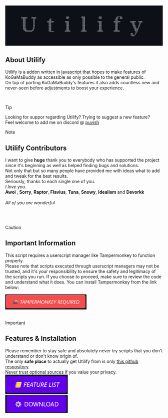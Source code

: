 <div align="center">
  
<img src="Modules/img/banner.png"> <br>

</div>

<h2>About Utilify</h2>
<p>
Utilify is a addon written in javascript that hopes to make features of KoGaMaBuddy as accessible as only possible to the general public.<br>
On top of porting KoGaMaBuddy's features it also adds countless new and never-seen before adjustments to boost your experience.
</p>


<br>

> [!TIP]
> Looking for suppor regarding Utilify? Trying to suggest a new feature? <br>
> Feel welcome to add me on discord @ [puvish](https://www.kogama.com/profile/17769289/)


> [!NOTE]
> <h2>Utilify Contributors</h2>
> <p>
> I want to give <b>huge</b> thank you to everybody who has supported the project since it's beginning as well as helped finding bugs and solutions.<br>
> Not only that but so many people have provided me with ideas what to add and tweak for the best results.<br>
> </b>Seriously, thanks to each single one of you.<br> 
> <i>I love you.</i><br>
> <b> Awoi </b>, <b>Sorry</b>, <b>Raptor</b>, <b>Flavius</b>, <b>Tuna</b>, <b>Snowy</b>, <b>Idealism</b> and <b>Devorkk</b><br><br>
> <i> All of you are wonderful</i>
  
</p>

<br><br>
> [!CAUTION]
> <h2>Important Information</h2>
> <p>
> This script requires a userscript manager like Tampermonkey to function properly. <br>
> Please note that scripts executed through userscript managers may not be trusted, and it's your responsibility to ensure the safety and legitimacy of the scripts you run. 
> If you choose to proceed, make sure to review the code and understand what it does. 
> You can install Tampermonkey from the link below:
> </p>
> 
> [<img src="Modules/img/tmonk.png" width="260"/>](https://www.tampermonkey.net/) 
> <br><br>
>

> [!IMPORTANT]  
> <h2> Features & Installation</h2>
> 
> Please remember to stay safe and absolutely never try scripts that you don't understand or don't know origin of.<br>
> The only <b>safe place</b> to actually get Utilify from is only <a href="https://github.com/unreallain/Utilify/">this github respository</a>.<br>
> Never trust optional sources if you value your privacy.<br>
> [<img src="Modules/img/features.png" width="200"/>](https://github.com/grimbbg/Utilify/blob/main/Modules/README.md) <br>
> [<img src="Modules/img/download.png" width="200"/>](https://github.com/unreallain/Utilify/raw/main/Script/Utilify.user.js) 

